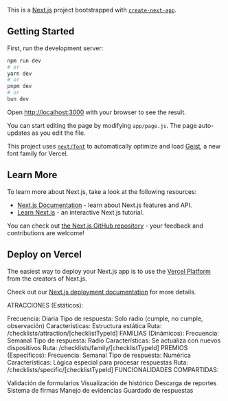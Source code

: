 This is a [Next.js](https://nextjs.org) project bootstrapped with [`create-next-app`](https://github.com/vercel/next.js/tree/canary/packages/create-next-app).

## Getting Started

First, run the development server:

```bash
npm run dev
# or
yarn dev
# or
pnpm dev
# or
bun dev
```

Open [http://localhost:3000](http://localhost:3000) with your browser to see the result.

You can start editing the page by modifying `app/page.js`. The page auto-updates as you edit the file.

This project uses [`next/font`](https://nextjs.org/docs/app/building-your-application/optimizing/fonts) to automatically optimize and load [Geist](https://vercel.com/font), a new font family for Vercel.

## Learn More

To learn more about Next.js, take a look at the following resources:

- [Next.js Documentation](https://nextjs.org/docs) - learn about Next.js features and API.
- [Learn Next.js](https://nextjs.org/learn) - an interactive Next.js tutorial.

You can check out [the Next.js GitHub repository](https://github.com/vercel/next.js) - your feedback and contributions are welcome!

## Deploy on Vercel

The easiest way to deploy your Next.js app is to use the [Vercel Platform](https://vercel.com/new?utm_medium=default-template&filter=next.js&utm_source=create-next-app&utm_campaign=create-next-app-readme) from the creators of Next.js.

Check out our [Next.js deployment documentation](https://nextjs.org/docs/app/building-your-application/deploying) for more details.



ATRACCIONES (Estáticos):

Frecuencia: Diaria
Tipo de respuesta: Solo radio (cumple, no cumple, observación)
Características: Estructura estática
Ruta: /checklists/attraction/[checklistTypeId]
FAMILIAS (Dinámicos):
Frecuencia: Semanal
Tipo de respuesta: Radio
Características: Se actualiza con nuevos dispositivos
Ruta: /checklists/family/[checklistTypeId]
PREMIOS (Específicos):
Frecuencia: Semanal
Tipo de respuesta: Numérica
Características: Lógica especial para procesar respuestas
Ruta: /checklists/specific/[checklistTypeId]
FUNCIONALIDADES COMPARTIDAS:

Validación de formularios
Visualización de histórico
Descarga de reportes
Sistema de firmas
Manejo de evidencias
Guardado de respuestas